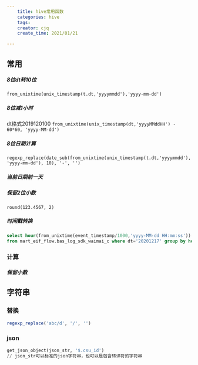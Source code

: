 ```yaml
---
    title: hive常用函数
    categories: hive
    tags:
    creator: cjq
    create_time: 2021/01/21

---
```


## 常用

##### 8位dt转10位

```from_unixtime(unix_timestamp(t.dt,'yyyymmdd'),'yyyy-mm-dd')```

##### 8位减1小时

dt格式2019120100
```from_unixtime(unix_timestamp(dt,'yyyyMMddHH') - 60*60, 'yyyy-MM-dd')```

##### 8位日期计算

```regexp_replace(date_sub(from_unixtime(unix_timestamp(t.dt,'yyyymmdd'),'yyyy-mm-dd'), 10), '-', '')```

##### 当前日期前一天



##### 保留2位小数

```round(123.4567, 2)```

##### 时间戳转换

```sql
select hour(from_unixtime(event_timestamp/1000,'yyyy-MM-dd HH:mm:ss')) hour_time, count(distinct session_id)
from mart_eif_flow.bas_log_sdk_waimai_c where dt='20201217' group by hour(from_unixtime(event_timestamp/1000,'yyyy-MM-dd HH:mm:ss')) order by hour_time
```



### 计算

##### 保留小数



## 字符串

### 替换

```sql
regexp_replace('abc/d', '/', '')
```



### json

```sql
get_json_object(json_str, '$.csu_id')
// json_str可以标准的json字符串，也可以是包含转译符的字符串
```

